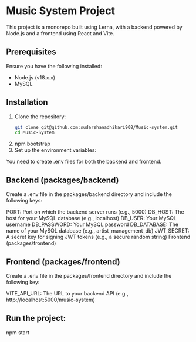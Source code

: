# Music System Project

This project is a monorepo built using Lerna, with a backend powered by Node.js and a frontend using React and Vite.

## Prerequisites

Ensure you have the following installed:
- Node.js (v18.x.x)
- MySQL

## Installation

1. Clone the repository:
   ```bash
   git clone git@github.com:sudarshanadhikari908/Music-system.git
   cd Music-System

2. npm bootstrap
3. Set up the environment variables:

You need to create .env files for both the backend and frontend.

## Backend (packages/backend)
Create a .env file in the packages/backend directory and include the following keys:

PORT: Port on which the backend server runs (e.g., 5000)
DB_HOST: The host for your MySQL database (e.g., localhost)
DB_USER: Your MySQL username
DB_PASSWORD: Your MySQL password
DB_DATABASE: The name of your MySQL database (e.g., artist_management_db)
JWT_SECRET: A secret key for signing JWT tokens (e.g., a secure random string)
Frontend (packages/frontend)

## Frontend (packages/frontend)
Create a .env file in the packages/frontend directory and include the following key:

VITE_API_URL: The URL to your backend API (e.g., http://localhost:5000/music-system)

## Run the project:

npm start

